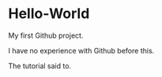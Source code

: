 # Hello-World
My first Github project.

I have no experience with Github before this.

The tutorial said to.
